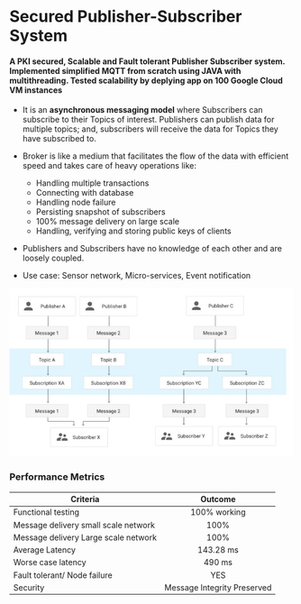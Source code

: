
# **Secured Publisher-Subscriber System**

#### A PKI secured, Scalable and Fault tolerant Publisher Subscriber system. Implemented simplified MQTT from scratch using JAVA with multithreading. Tested scalability by deplying app on 100 Google Cloud VM instances

* It is an **asynchronous messaging model** where Subscribers can subscribe to
their Topics of interest. Publishers can publish data for multiple topics; and,
subscribers will receive the data for Topics they have subscribed to.
* Broker is like a medium that facilitates the flow of the data with efficient
speed and takes care of heavy operations like:
  * Handling multiple transactions
  * Connecting with database
  * Handling node failure
  * Persisting snapshot of subscribers
  * 100% message delivery on large scale
  * Handling, verifying and storing public keys of clients

* Publishers and Subscribers have no knowledge of each other and are loosely
coupled.
* Use case: Sensor network, Micro-services, Event notification

![alt text](https://github.com/parikshitdeshmukh/SecuredPublisherSubscriber/blob/master/Documentation/pubsub.jpg)

### Performance Metrics


| Criteria        | Outcome           |
| ------------- |:-------------:|
| Functional testing     | 100% working |
| Message delivery small scale network | 100%      |
| Message delivery Large scale network | 100%      |
| Average Latency | 143.28 ms     |
| Worse case latency | 490 ms |
| Fault tolerant/ Node failure | YES |
| Security | Message Integrity Preserved |

